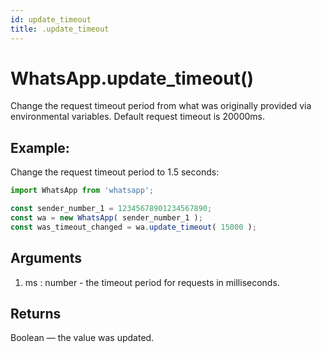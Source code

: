 ```yaml
---
id: update_timeout
title: .update_timeout
---
```


# WhatsApp.update_timeout()
Change the request timeout period from what was originally provided via environmental variables. Default request timeout is 20000ms.

## Example:
Change the request timeout period to 1.5 seconds:
```js
import WhatsApp from 'whatsapp';

const sender_number_1 = 12345678901234567890;
const wa = new WhatsApp( sender_number_1 );
const was_timeout_changed = wa.update_timeout( 15000 );
```

## Arguments
1. ms : number - the timeout period for requests in milliseconds.

## Returns
Boolean — the value was updated.
